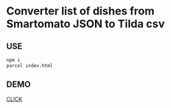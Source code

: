 # Converter list of dishes from Smartomato JSON to Tilda csv
## USE

```sh
npm i
parcel index.html
```
## DEMO

[CLICK](https://df345y1u2ig5tyu12t35yutyu2135.web.app/)